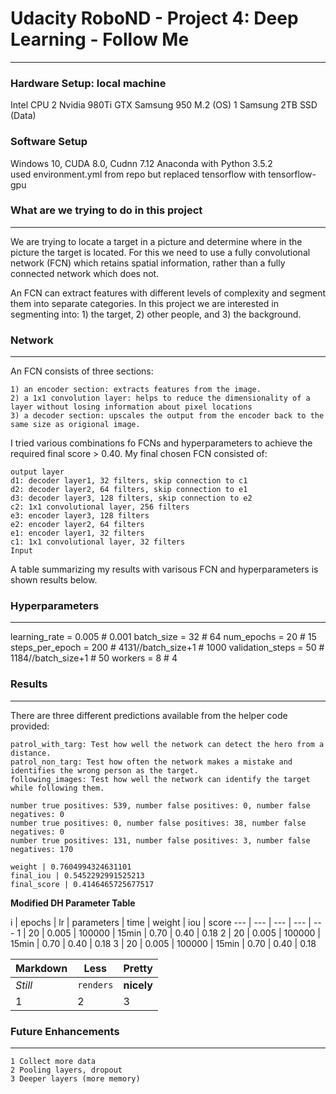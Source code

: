 # Udacity RoboND - Project 4: Deep Learning - Follow Me
---

### Hardware Setup: local machine
Intel CPU
2 Nvidia 980Ti GTX
Samsung 950 M.2 (OS)
1 Samsung 2TB SSD (Data)

### Software Setup
Windows 10, CUDA 8.0, Cudnn 7.12
Anaconda with Python 3.5.2   
used environment.yml from repo but replaced tensorflow with tensorflow-gpu

### What are we trying to do in this project
---
We are trying to locate a target in a picture and determine where in the picture the target is located.  For this we need to use a fully convolutional network (FCN) which retains spatial information, rather than a fully connected network which does not.

An FCN can extract features with different levels of complexity and segment them into separate categories. In this project we are interested in segmenting into: 1) the target, 2) other people, and 3) the background.

### Network
---
An FCN consists of three sections: 

    1) an encoder section: extracts features from the image.
    2) a 1x1 convolution layer: helps to reduce the dimensionality of a layer without losing information about pixel locations
    3) a decoder section: upscales the output from the encoder back to the same size as origional image.

I tried various combinations fo FCNs and hyperparameters to achieve the required final score > 0.40.  My final chosen FCN consisted of:

    output layer
    d1: decoder layer1, 32 filters, skip connection to c1
    d2: decoder layer2, 64 filters, skip connection to e1
    d3: decoder layer3, 128 filters, skip connection to e2
    c2: 1x1 convolutional layer, 256 filters
    e3: encoder layer3, 128 filters
    e2: encoder layer2, 64 filters
    e1: encoder layer1, 32 filters
    c1: 1x1 convolutional layer, 32 filters
    Input

A table summarizing my results with varisous FCN and hyperparameters is shown results below.

### Hyperparameters
---
learning_rate = 0.005   # 0.001
batch_size = 32         # 64
num_epochs = 20         # 15
steps_per_epoch = 200   # 4131//batch_size+1    # 1000
validation_steps = 50   # 1184//batch_size+1   # 50
workers = 8             # 4

### Results
---
There are three different predictions available from the helper code provided:  

    patrol_with_targ: Test how well the network can detect the hero from a distance.
    patrol_non_targ: Test how often the network makes a mistake and identifies the wrong person as the target.
    following_images: Test how well the network can identify the target while following them.
    
    number true positives: 539, number false positives: 0, number false negatives: 0
    number true positives: 0, number false positives: 38, number false negatives: 0
    number true positives: 131, number false positives: 3, number false negatives: 170
    
    weight | 0.7604994324631101
    final_iou | 0.5452292991525213
    final_score | 0.4146465725677517
    
<strong>Modified DH Parameter Table</strong>

i | epochs | lr | parameters | time | weight | iou | score
--- | --- | --- | --- | ---
1 | 20 | 0.005 | 100000 | 15min | 0.70 | 0.40 | 0.18
2 | 20 | 0.005 | 100000 | 15min | 0.70 | 0.40 | 0.18
3 | 20 | 0.005 | 100000 | 15min | 0.70 | 0.40 | 0.18

Markdown | Less | Pretty
--- | --- | ---
*Still* | `renders` | **nicely**
1 | 2 | 3

### Future Enhancements
---
    1 Collect more data
    2 Pooling layers, dropout
    3 Deeper layers (more memory)
